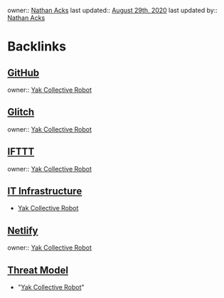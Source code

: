 owner:: [Nathan Acks](<Nathan Acks.md>)
last updated:: [August 29th, 2020](<August 29th, 2020.md>)
last updated by:: [Nathan Acks](<Nathan Acks.md>)

# Backlinks
## [GitHub](<GitHub.md>)
owner:: [Yak Collective Robot](<Yak Collective Robot.md>)

## [Glitch](<Glitch.md>)
owner:: [Yak Collective Robot](<Yak Collective Robot.md>)

## [IFTTT](<IFTTT.md>)
owner:: [Yak Collective Robot](<Yak Collective Robot.md>)

## [IT Infrastructure](<IT Infrastructure.md>)
- [Yak Collective Robot](<Yak Collective Robot.md>)

## [Netlify](<Netlify.md>)
owner:: [Yak Collective Robot](<Yak Collective Robot.md>)

## [Threat Model](<Threat Model.md>)
- "[Yak Collective Robot](<Yak Collective Robot.md>)"

